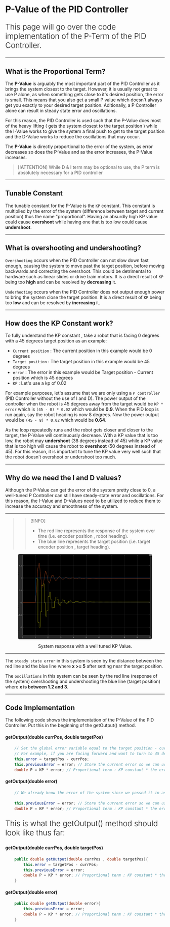 
# P-Value of the PID Controller

<p style = "font-weight : 300; font-size : 24px;">
This page will go over the code implementation of the P-Term of the PID Controller.
</p>

---

## What is the Proportional Term?

The <b>P-Value</b> is arguably the most important part of the PID Controller as it brings the system closest to the target. However, it is usually not great to use P alone, as when something gets close to it's desired position, the error is small. This means that you also get a small P value which doesn't always get you exactly to your desired target position.
Aditionally, a P Controller alone can result in steady state error and oscillations.

For this reason, the PID Controller is used such that the P-Value does most of the heavy lifting ( gets the system closest to the target position ) while the I-Value works to give the system a final push to get to the target position and the D-Value works to reduce the oscillations that may occur.

The <b>P-Value</b> is directly proportional to the error of the system, as error decreases so does the P-Value and as the error increases, the P-Value increases.

> [!ATTENTION]
> While D & I term may be optional to use, the P term is absolutely necessary for a PID controller

---

## Tunable Constant

The tunable constant for the P-Value is the `KP` constant. This constant is multiplied by the error of the system (difference between target and current position) thus the name "proportional".
Having an absurdly high KP value could cause <b>overshoot</b> while having one that is too low could cause <b>undershoot</b>. 

---

## What is overshooting and undershooting?

`Overshooting` occurs when the PID Controller can not slow down fast enough, causing the system
to move past the target position, before moving backwards and correcting the overshoot. This could be detrimental to hardware such as linear slides or drive train motors. It is a direct result
of `KP` being too <b>high</b> and can be resolved by <b>decreasing</b> it.

`Underhooting` occurs when the PID Controller does not output enough power to bring the system close the target position. It is a direct result of `KP` being too <b>low</b> and can be
resolved by <b>increasing</b> it.

---

## How does the KP Constant work?

To fully understand the KP constant , take a robot that is facing 0 degrees with a 45 degrees target position as an example:
- `Current position` : The current position in this example would be 0 degrees
- `Target position` : The target position in this example would be 45 degrees
- `error` : The error in this example would be Target position - Current position which is 45 degrees
- `KP` : Let's use a kp of 0.02

For example purposes, let's assume that we are only using a `P controller` (PID Controller without the use of I and D).
The power output of the controller when the robot is 45 degrees away from the target would be `KP * error` which is `(45 - 0) * 0.02` which would be <b>0.9</b>.
When the PID loop is run again, say the robot heading is now 8 degrees. Now the power output would be `(45 - 8) * 0.02` which would be <b>0.64</b>.

As the loop repeatedly runs and the robot gets closer and closer to the target, the P-Value will continuously decrease. With a KP value that is too low, the robot may <b>undershoot</b> (38 degrees instead of 45) while a KP value that is too high will cause the robot to <b>overshoot</b> (50 degrees instead of 45).
For this reason, it is important to tune the KP value very well such that the robot doesn't overshoot or undershoot too much.

---

## Why do we need the I and D values?

Although the P-Value can get the error of the system pretty close to 0, a well-tuned P Controller can still have steady-state error and oscillations. For this reason,
the I-Value and D-Values need to be utilized to reduce them to increase the accuracy and smoothness of the system.

---

>> [!INFO]
>>- The red line represents the response of the system over time (i.e. encoder position , robot heading).
>>- The blue line represents the target position (i.e. target encoder position , target heading).

<figure align="center">
    <img src="Images/KP-System-response.png" class="rounded-lg" alt="KP System response" style="border-radius : 1.5%;">
    <figcaption class="mt-2 text-sm text-center text-gray-600" style = "padding-top : 10px;">System response with a well tuned KP Value.</figcaption>
</figure>

---

The `steady state error` in this system is seen by the distance between the red line and the blue line where <b>x >= 5</b> after setting near the target position.

The `oscillations` in this system can be seen by the red line (response of the system) overshooting and 
undershooting the blue line (target position) where <b>x is between 1.2 and 3</b>.

---

## Code Implementation

The following code shows the implementation of the P-Value of the PID Controller. Put this in the beginning of the getOutput() method.

<!-- tabs:start -->

#### **getOutput(double currPos, double targetPos)**
```java 
    // Set the global error variable equal to the target position - current position 
    // For example, if you are facing forward and want to turn to 45 degrees, the error would be 45 (target heading) - 0 (current robot heading)
    this.error = targetPos - currPos;
    this.previousError = error; // Store the current error so we can use it during the next loop run
    double P = KP * error; // Proportional term : KP constant * the error of the system
```

#### **getOutput(double error)**
```java 
    // We already know the error of the system since we passed it in as an argument
    
    this.previousError = error; // Store the current error so we can use it during the next loop run
    double P = KP * error; // Proportional term : KP constant * the error of the system
```

<!-- tabs:end -->

<p style = "font-weight : 300; font-size : 24px;">
This is what the getOutput() method should look like thus far:
</p>

<!-- tabs:start -->

#### **getOutput(double currPos, double targetPos)**
```java 
    public double getOutput(double currPos , double targetPos){
        this.error = targetPos - currPos;
        this.previousError = error;
        double P = KP * error; // Proportional term : KP constant * the error of the system
    }
```

#### **getOutput(double error)**
```java 
    public double getOutput(double error){
        this.previousError = error;
        double P = KP * error; // Proportional term : KP constant * the error of the system
    }
```

<!-- tabs:end -->

